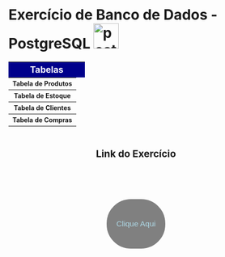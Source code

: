 # Exercício de Banco de Dados - PostgreSQL <img src="https://cdn-icons-png.flaticon.com/128/5968/5968342.png" alt="postgres" width="50px" height="50px" > 

<table>
    <thead>
        <th style="width: 100%; background: darkblue; color: white; display: flex; justify-content: center; align-items: center; font-size: 1.8vw">
           Tabelas
        </th>
    </thead>
    <Tbody>
        <tr>
             <th>
                 <a href="https://github.com/ValberJunior/PostgreSQL/blob/main/Produto.sql"
                    style="text-decoration:none; font-size: 1.3vw"
                    >Tabela de Produtos</a>
            </th>
        </tr>
        <tr>
        	<th>
            	<a href="https://github.com/ValberJunior/PostgreSQL/blob/main/Estoque.sql"
                    style="text-decoration:none; font-size: 1.3vw"
                   >Tabela de Estoque</a>
             </th>
        </tr>
        <tr>
            <th>
           		 <a href="https://github.com/ValberJunior/PostgreSQL/blob/main/Clientes.sql"
                     style="text-decoration:none; font-size: 1.3vw"
                    >Tabela de Clientes</a>
             </th>
        </tr>
        <tr>
            <th>
            	<a href="https://github.com/ValberJunior/PostgreSQL/blob/main/Compra_Cliente.sql"
                    style="text-decoration:none; font-size: 1.3vw"
                   >Tabela de Compras</a>
            </th>
        </tr>
    </Tbody>
</table>

<div style='display: flex; align-items: center; justify-content: center; flex-direction: column'><h2 style="font-size: 2vw">Link do Exercício </h2>
	<a href="https://github.com/ValberJunior/PostgreSQL/blob/main/Exerc%C3%ADcio.sql">
    	<button style="outline: none; border:2px solid white; background: gray; color: lightblue; font-size: 1.6vw; padding: 1vh 2vw; border-radius: 50px; margin: 1.5vh 0">
            Clique Aqui
        </button> 
    </a>
</div>


